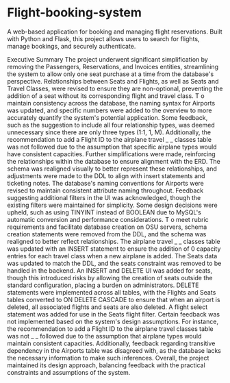 # Flight-booking-system
A web-based application for booking and managing flight reservations. Built with Python and Flask, this project allows users to search for flights, manage bookings, and securely authenticate.

Executive Summary
The project underwent significant simplification by removing the Passengers, Reservations, and
Invoices entities, streamlining the system to allow only one seat purchase at a time from the
database's perspective. Relationships between Seats and Flights, as well as Seats and Travel
Classes, were revised to ensure they are non-optional, preventing the addition of a seat without
its corresponding flight and travel class. T o maintain consistency across the database, the
naming syntax for Airports was updated, and specific numbers were added to the overview to
more accurately quantify the system's potential application. Some feedback, such as the
suggestion to include all four relationship types, was deemed unnecessary since there are only
three types (1:1, 1, M). Additionally, the recommendation to add a Flight ID to the
airplane
travel
_
_
classes table was not followed due to the assumption that specific airplane
types would have consistent capacities.
Further simplifications were made, reinforcing the relationships within the database to ensure
alignment with the ERD. The schema was realigned visually to better represent these
relationships, and adjustments were made to the DDL to align with insert statements and
ticketing notes. The database's naming conventions for Airports were revised to maintain
consistent attribute naming throughout. Feedback suggesting additional filters in the UI was
acknowledged, though the existing filters were maintained for simplicity. Some design decisions
were upheld, such as using TINYINT instead of BOOLEAN due to MySQL's automatic
conversion and performance considerations.
T o meet rubric requirements and facilitate database creation on OSU servers, schema creation
statements were removed from the DDL, and the schema was realigned to better reflect
relationships. The airplane
travel
_
_
classes table was updated with an INSERT statement to
ensure the addition of 0 capacity entries for each travel class when a new airplane is added.
The Seats data was updated to match the DDL, and the seats constraint was removed to be
handled in the backend. An INSERT and DELETE UI was added for seats, though this
introduced risks by allowing the creation of seats outside the standard configuration, placing a
burden on administrators. DELETE statements were implemented across all tables, with the
Flights and Seats tables converted to ON DELETE CASCADE to ensure that when an airport is
deleted, all associated flights and seats are also deleted. A flight select statement was added for
use in the Seats flight filter.
Certain feedback was not implemented based on the system's design assumptions. For
instance, the recommendation to add a Flight ID to the airplane
travel
classes table was not
_
_
followed due to the assumption that airplane types would maintain consistent capacities.
Additionally, feedback regarding transitive dependency in the Airports table was disagreed with,
as the database lacks the necessary information to make such inferences. Overall, the project
maintained its design approach, balancing feedback with the practical constraints and
assumptions of the system.
